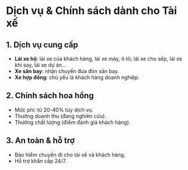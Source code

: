 # Dịch vụ & Chính sách dành cho Tài xế

## 1. Dịch vụ cung cấp
- **Lái xe hộ**: lái xe của khách hàng, lái xe máy, ô tô; lái xe cho sếp, lái xe khi say, lái xe dự án... 
- **Xe sân bay**: nhận chuyến đưa đón sân bay.  
- **Xe hợp đồng**: chủ yếu là khách hàng doanh nghiệp.  

## 2. Chính sách hoa hồng
- Mức phí: từ 20-40% tùy dịch vụ.  
- Thưởng doanh thu (đang nghiên cứu).  
- Thưởng chất lượng (điểm đánh giá khách hàng).  

## 3. An toàn & hỗ trợ
- Bảo hiểm chuyến đi cho tài xế và khách hàng.  
- Hỗ trợ khẩn cấp 24/7.  

